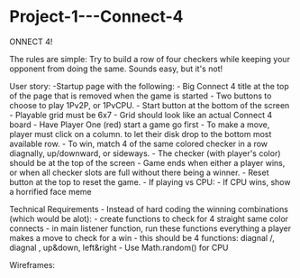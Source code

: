 # Project-1---Connect-4


ONNECT 4!

The rules are simple: Try to build a row of four checkers while keeping your opponent from doing the same. Sounds easy, but it's not!




User story:
    -Startup page with the following:
        - Big Connect 4 title at the top of the page that is removed when the game is started
        - Two buttons to choose to play 1Pv2P, or 1PvCPU.
        - Start button at the bottom of the screen
    - Playable grid must be 6x7
    - Grid should look like an actual Connect 4 board
    - Have Player One (red) start a game go first
    - To make a move, player must click on a column. to let their disk drop to the bottom most available row.
    - To win, match 4 of the same colored checker in a row diagnally, up/downward, or sideways.
        - The checker (with player's color) should be at the top of the screen
    - Game ends when either a player wins, or when all checker slots are full without there being a winner.
    - Reset button at the top to reset the game.
    - If playing vs CPU:
        - If CPU wins, show a horrified face meme

Technical Requirements
    - Instead of hard coding the winning combinations (which would be alot):
        - create functions to check for 4 straight same color connects
        - in main listener function, run these functions everything a player makes a move to check for a win
        - this should be 4 functions: diagnal /, diagnal \, up&down, left&right
    - Use Math.random() for CPU

Wireframes:


